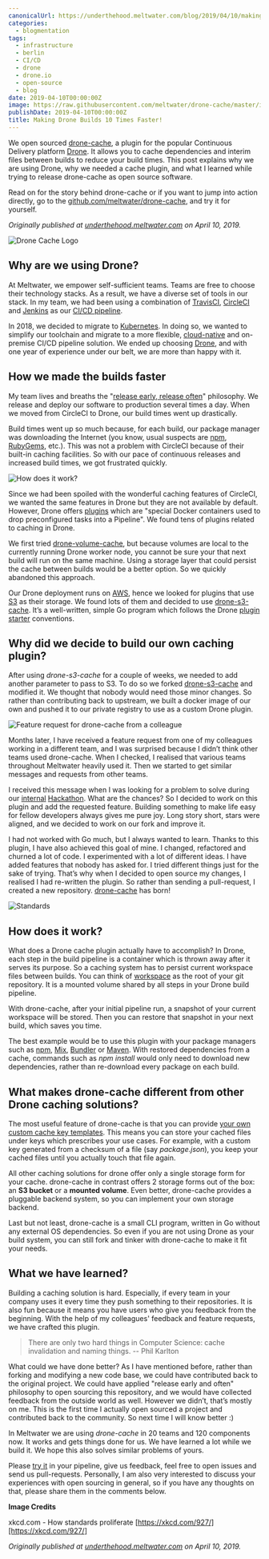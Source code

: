 ```yaml
---
canonicalUrl: https://underthehood.meltwater.com/blog/2019/04/10/making-drone-builds-10-times-faster/
categories:
  - blogmentation
tags:
  - infrastructure
  - berlin
  - CI/CD
  - drone
  - drone.io
  - open-source
  - blog
date: 2019-04-10T00:00:00Z
image: https://raw.githubusercontent.com/meltwater/drone-cache/master/images/drone_gopher.png
publishDate: 2019-04-10T00:00:00Z
title: Making Drone Builds 10 Times Faster!
---
```


We open sourced [drone-cache][drone-cache], a plugin for the popular Continuous Delivery platform [Drone][drone]. It allows you to cache dependencies and interim files between builds to reduce your build times. This post explains why we are using Drone, why we needed a cache plugin, and what I learned while trying to release drone-cache as open source software.

Read on for the story behind drone-cache or if you want to jump into action directly, go to the [github.com/meltwater/drone-cache][drone-cache], and try it for yourself.

_Originally published at_ [_underthehood.meltwater.com_](https://underthehood.meltwater.com/blog/2019/04/10/making-drone-builds-10-times-faster/) _on April 10, 2019._

![Drone Cache Logo](https://raw.githubusercontent.com/meltwater/drone-cache/master/images/drone_gopher.png)

## Why are we using Drone?

At Meltwater, we empower self-sufficient teams. Teams are free to choose their technology stacks. As a result, we have a diverse set of tools in our stack. In my team, we had been using a combination of [TravisCI][travisci], [CircleCI][circleci] and [Jenkins][jenkins] as our [CI/CD pipeline][ci/cd-pipeline].

In 2018, we decided to migrate to [Kubernetes][kubernetes]. In doing so, we wanted to simplify our toolchain and migrate to a more flexible, [cloud-native][cloud-native] and on-premise CI/CD pipeline solution. We ended up choosing [Drone][drone], and with one year of experience under our belt, we are more than happy with it.

## How we made the builds faster

My team lives and breaths the "[release early, release often][release-early,-release-often]" philosophy. We release and deploy our software to production several times a day. When we moved from CircleCI to Drone, our build times went up drastically.

Build times went up so much because, for each build, our package manager was downloading the Internet (you know, usual suspects are [npm][npm], [RubyGems][rubygems], etc.). This was not a problem with CircleCI because of their built-in caching facilities. So with our pace of continuous releases and increased build times, we got frustrated quickly.

![How does it work?](https://raw.githubusercontent.com/meltwater/drone-cache/master/images/diagram.png)

Since we had been spoiled with the wonderful caching features of CircleCI, we wanted the same features in Drone but they are not available by default. However, Drone offers [plugins][plugins] which are "special Docker containers used to drop preconfigured tasks into a Pipeline". We found tens of plugins related to caching in Drone.

We first tried [drone-volume-cache][drone-volume-cache], but because volumes are local to the currently running Drone worker node, you cannot be sure your that next build will run on the same machine. Using a storage layer that could persist the cache between builds would be a better option. So we quickly abandoned this approach.

Our Drone deployment runs on [AWS][aws], hence we looked for plugins that use [S3][s3] as their storage. We found lots of them and decided to use [drone-s3-cache][drone-s3-cache]. It’s a well-written, simple Go program which follows the Drone [plugin starter][plugin-starter] conventions.

## Why did we decide to build our own caching plugin?

After using _drone-s3-cache_ for a couple of weeks, we needed to add another parameter to pass to S3. To do so we forked [drone-s3-cache][drone-s3-cache] and modified it. We thought that nobody would need those minor changes. So rather than contributing back to upstream, we built a docker image of our own and pushed it to our private registry to use as a custom Drone plugin.

![Feature request for drone-cache from a colleague](https://raw.githubusercontent.com/meltwater/drone-cache/master/images/slack_comment.png)

Months later, I have received a feature request from one of my colleagues working in a different team, and I was surprised because I didn’t think other teams used drone-cache. When I checked, I realised that various teams throughout Meltwater heavily used it. Then we started to get similar messages and requests from other teams.

I received this message when I was looking for a problem to solve during our [internal][internal] [Hackathon][hackathon]. What are the chances? So I decided to work on this plugin and add the requested feature. Building something to make life easy for fellow developers always gives me pure joy. Long story short, stars were aligned, and we decided to work on our fork and improve it.

I had not worked with Go much, but I always wanted to learn. Thanks to this plugin, I have also achieved this goal of mine. I changed, refactored and churned a lot of code. I experimented with a lot of different ideas. I have added features that nobody has asked for. I tried different things just for the sake of trying. That’s why when I decided to open source my changes, I realised I had re-written the plugin. So rather than sending a pull-request, I created a new repository. [drone-cache][drone-cache] has born!

![Standards](https://imgs.xkcd.com/comics/standards.png)

## How does it work?

What does a Drone cache plugin actually have to accomplish? In Drone, each step in the build pipeline is a container which is thrown away after it serves its purpose. So a caching system has to persist current workspace files between builds. You can think of [workspace][workspace] as the root of your git repository. It is a mounted volume shared by all steps in your Drone build pipeline.

With drone-cache, after your initial pipeline run, a snapshot of your current workspace will be stored. Then you can restore that snapshot in your next build, which saves you time.

The best example would be to use this plugin with your package managers such as [npm][npm], [Mix][mix], [Bundler][bundler] or [Maven][maven]. With restored dependencies from a cache, commands such as _npm install_ would only need to download new dependencies, rather than re-download every package on each build.

## What makes drone-cache different from other Drone caching solutions?

The most useful feature of drone-cache is that you can provide [your own custom cache key templates][your-own-custom-cache-key-templates]. This means you can store your cached files under keys which prescribes your use cases. For example, with a custom key generated from a checksum of a file (say _package.json_), you keep your cached files until you actually touch that file again.

All other caching solutions for drone offer only a single storage form for your cache. drone-cache in contrast offers 2 storage forms out of the box: an **S3 bucket** or a **mounted volume**. Even better, drone-cache provides a pluggable backend system, so you can implement your own storage backend.

Last but not least, drone-cache is a small CLI program, written in Go without any external OS dependencies. So even if you are not using Drone as your build system, you can still fork and tinker with drone-cache to make it fit your needs.

## What we have learned?

Building a caching solution is hard. Especially, if every team in your company uses it every time they push something to their repositories. It is also fun because it means you have users who give you feedback from the beginning. With the help of my colleagues' feedback and feature requests, we have crafted this plugin.

> There are only two hard things in Computer Science: cache invalidation and naming things.
> -- Phil Karlton

What could we have done better? As I have mentioned before, rather than forking and modifying a new code base, we could have contributed back to the original project. We could have applied "release early and often" philosophy to open sourcing this repository, and we would have collected feedback from the outside world as well. However we didn’t, that’s mostly on me. This is the first time I actually open sourced a project and contributed back to the community. So next time I will know better :)

In Meltwater we are using _drone-cache_ in 20 teams and 120 components now. It works and gets things done for us. We have learned a lot while we build it. We hope this also solves similar problems of yours.

Please [try it][drone-cache] in your pipeline, give us feedback, feel free to open issues and send us pull-requests. Personally, I am also very interested to discuss your experiences with open sourcing in general, so if you have any thoughts on that, please share them in the comments below.

**Image Credits**

xkcd.com - How standards proliferate [https://xkcd.com/927/][https://xkcd.com/927/]

_Originally published at_ [_underthehood.meltwater.com_](https://underthehood.meltwater.com/blog/2019/04/10/making-drone-builds-10-times-faster/) _on April 10, 2019._

[drone-cache]: https://github.com/meltwater/drone-cache
[drone]: https://drone.io/
[travisci]: https://travis-ci.com/
[circleci]: https://circleci.com/
[jenkins]: https://jenkins.io/
[ci/cd-pipeline]: https://en.wikipedia.org/wiki/CI/CD
[kubernetes]: https://kubernetes.io/
[cloud-native]: https://github.com/cncf/toc/blob/master/DEFINITION.md
[release-early,-release-often]: https://en.wikipedia.org/wiki/Release_early,_release_often
[npm]: https://www.npmjs.com/
[rubygems]: https://rubygems.org/
[plugins]: http://plugins.drone.io/
[drone-volume-cache]: https://github.com/Drillster/drone-volume-cache
[aws]: https://aws.amazon.com/
[s3]: https://aws.amazon.com/s3/
[drone-s3-cache]: https://github.com/bsm/drone-s3-cache
[plugin-starter]: https://github.com/drone/drone-plugin-starter
[internal]: https://underthehood.meltwater.com/blog/2014/08/18/meltwhatever-innovation-day-at-meltwater/
[hackathon]: https://en.wikipedia.org/wiki/Hackathon
[workspace]: https://docs.drone.io/user-guide/pipeline/steps
[mix]: https://elixir-lang.org/getting-started/mix-otp/introduction-to-mix.html
[bundler]: https://bundler.io/
[maven]: https://maven.apache.org/
[your-own-custom-cache-key-templates]: https://github.com/meltwater/drone-cache/blob/master/docs/cache_key_templates.md
[https://xkcd.com/927/]: https://xkcd.com/927/
